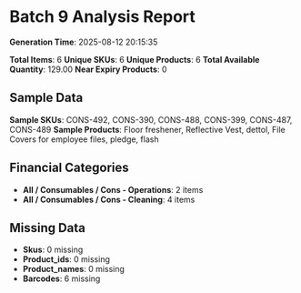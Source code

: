 # Batch 9 Analysis Report

**Generation Time**: 2025-08-12 20:15:35

**Total Items**: 6
**Unique SKUs**: 6
**Unique Products**: 6
**Total Available Quantity**: 129.00
**Near Expiry Products**: 0

## Sample Data
**Sample SKUs**: CONS-492, CONS-390, CONS-488, CONS-399, CONS-487, CONS-489
**Sample Products**: Floor freshener, Reflective Vest, dettol, File Covers for employee files, pledge, flash

## Financial Categories
- **All / Consumables / Cons - Operations**: 2 items
- **All / Consumables / Cons - Cleaning**: 4 items

## Missing Data
- **Skus**: 0 missing
- **Product_ids**: 0 missing
- **Product_names**: 0 missing
- **Barcodes**: 6 missing
